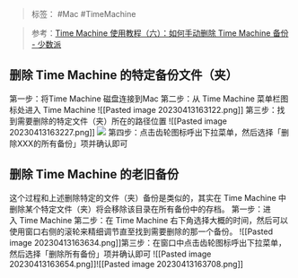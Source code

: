 > 标签： #Mac #TimeMachine 

> 参考：[Time Machine 使用教程（六）：如何手动删除 Time Machine 备份 - 少数派](https://sspai.com/post/30929)

## 删除 Time Machine 的特定备份文件（夹）

第一步：将Time Machine 磁盘连接到Mac
第二步：从 Time Machine 菜单栏图标处进入 Time Machine
![[Pasted image 20230413163122.png]]
第三步：找到需要删除的特定文件（夹）所在的路径位置
![[Pasted image 20230413163227.png]]
![](https://cdn.sspai.com/attachment/origin/2015/08/28/277458.png?imageView2/2/w/1120/q/90/interlace/1/ignore-error/1)
第四步：点击齿轮图标呼出下拉菜单，然后选择「删除XXX的所有备份」项并确认即可

## 删除 Time Machine 的老旧备份

这个过程和上述删除特定的文件（夹）备份是类似的，其实在 Time Machine 中删除某个特定文件（夹）将会移除该目录在所有备份中的存档。
第一步：进入 Time Machine
第二步：在 Time Machine 右下角选择大概的时间，然后可以使用窗口右侧的滚轮来精细调节直至找到需要删除的那一个备份。
![[Pasted image 20230413163634.png]]第三步：在窗口中点击齿轮图标呼出下拉菜单，然后选择「删除所有备份」项并确认即可
![[Pasted image 20230413163654.png]]![[Pasted image 20230413163708.png]]